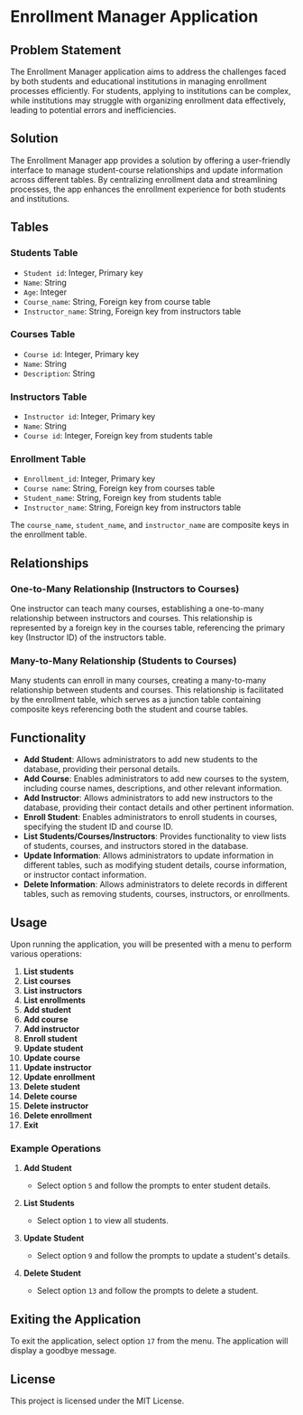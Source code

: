 # Enrollment Manager Application

## Problem Statement

The Enrollment Manager application aims to address the challenges faced by both students and educational institutions in managing enrollment processes efficiently. For students, applying to institutions can be complex, while institutions may struggle with organizing enrollment data effectively, leading to potential errors and inefficiencies.

## Solution

The Enrollment Manager app provides a solution by offering a user-friendly interface to manage student-course relationships and update information across different tables. By centralizing enrollment data and streamlining processes, the app enhances the enrollment experience for both students and institutions.

## Tables

### Students Table
- `Student id`: Integer, Primary key
- `Name`: String
- `Age`: Integer
- `Course_name`: String, Foreign key from course table
- `Instructor_name`: String, Foreign key from instructors table

### Courses Table
- `Course id`: Integer, Primary key
- `Name`: String
- `Description`: String

### Instructors Table
- `Instructor id`: Integer, Primary key
- `Name`: String
- `Course id`: Integer, Foreign key from students table

### Enrollment Table
- `Enrollment_id`: Integer, Primary key
- `Course name`: String, Foreign key from courses table
- `Student_name`: String, Foreign key from students table
- `Instructor_name`: String, Foreign key from instructors table

The `course_name`, `student_name`, and `instructor_name` are composite keys in the enrollment table.

## Relationships

### One-to-Many Relationship (Instructors to Courses)
One instructor can teach many courses, establishing a one-to-many relationship between instructors and courses. This relationship is represented by a foreign key in the courses table, referencing the primary key (Instructor ID) of the instructors table.

### Many-to-Many Relationship (Students to Courses)
Many students can enroll in many courses, creating a many-to-many relationship between students and courses. This relationship is facilitated by the enrollment table, which serves as a junction table containing composite keys referencing both the student and course tables.

## Functionality

- **Add Student**: Allows administrators to add new students to the database, providing their personal details.
- **Add Course**: Enables administrators to add new courses to the system, including course names, descriptions, and other relevant information.
- **Add Instructor**: Allows administrators to add new instructors to the database, providing their contact details and other pertinent information.
- **Enroll Student**: Enables administrators to enroll students in courses, specifying the student ID and course ID.
- **List Students/Courses/Instructors**: Provides functionality to view lists of students, courses, and instructors stored in the database.
- **Update Information**: Allows administrators to update information in different tables, such as modifying student details, course information, or instructor contact information.
- **Delete Information**: Allows administrators to delete records in different tables, such as removing students, courses, instructors, or enrollments.

## Usage

Upon running the application, you will be presented with a menu to perform various operations:

1. **List students**
2. **List courses**
3. **List instructors**
4. **List enrollments**
5. **Add student**
6. **Add course**
7. **Add instructor**
8. **Enroll student**
9. **Update student**
10. **Update course**
11. **Update instructor**
12. **Update enrollment**
13. **Delete student**
14. **Delete course**
15. **Delete instructor**
16. **Delete enrollment**
17. **Exit**

### Example Operations

1. **Add Student**

    - Select option `5` and follow the prompts to enter student details.

2. **List Students**

    - Select option `1` to view all students.

3. **Update Student**

    - Select option `9` and follow the prompts to update a student's details.

4. **Delete Student**

    - Select option `13` and follow the prompts to delete a student.

## Exiting the Application

To exit the application, select option `17` from the menu. The application will display a goodbye message.

## License

This project is licensed under the MIT License.
